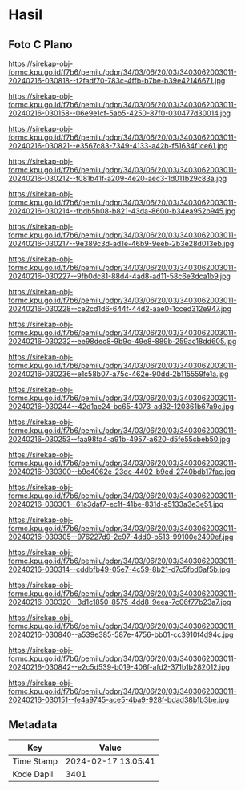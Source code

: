 # Hasil

## Foto C Plano

https://sirekap-obj-formc.kpu.go.id/f7b6/pemilu/pdpr/34/03/06/20/03/3403062003011-20240216-030818--f2fadf70-783c-4ffb-b7be-b39e42146671.jpg

https://sirekap-obj-formc.kpu.go.id/f7b6/pemilu/pdpr/34/03/06/20/03/3403062003011-20240216-030158--06e9e1cf-5ab5-4250-87f0-030477d30014.jpg

https://sirekap-obj-formc.kpu.go.id/f7b6/pemilu/pdpr/34/03/06/20/03/3403062003011-20240216-030821--e3567c83-7349-4133-a42b-f51634f1ce61.jpg

https://sirekap-obj-formc.kpu.go.id/f7b6/pemilu/pdpr/34/03/06/20/03/3403062003011-20240216-030212--f081b41f-a209-4e20-aec3-1d011b29c83a.jpg

https://sirekap-obj-formc.kpu.go.id/f7b6/pemilu/pdpr/34/03/06/20/03/3403062003011-20240216-030214--fbdb5b08-b821-43da-8600-b34ea952b945.jpg

https://sirekap-obj-formc.kpu.go.id/f7b6/pemilu/pdpr/34/03/06/20/03/3403062003011-20240216-030217--9e389c3d-ad1e-46b9-9eeb-2b3e28d013eb.jpg

https://sirekap-obj-formc.kpu.go.id/f7b6/pemilu/pdpr/34/03/06/20/03/3403062003011-20240216-030227--9fb0dc81-88d4-4ad8-ad11-58c6e3dca1b9.jpg

https://sirekap-obj-formc.kpu.go.id/f7b6/pemilu/pdpr/34/03/06/20/03/3403062003011-20240216-030228--ce2cd1d6-644f-44d2-aae0-1cced312e947.jpg

https://sirekap-obj-formc.kpu.go.id/f7b6/pemilu/pdpr/34/03/06/20/03/3403062003011-20240216-030232--ee98dec8-9b9c-49e8-889b-259ac18dd605.jpg

https://sirekap-obj-formc.kpu.go.id/f7b6/pemilu/pdpr/34/03/06/20/03/3403062003011-20240216-030236--e1c58b07-a75c-462e-90dd-2b115559fe1a.jpg

https://sirekap-obj-formc.kpu.go.id/f7b6/pemilu/pdpr/34/03/06/20/03/3403062003011-20240216-030244--42d1ae24-bc65-4073-ad32-120361b67a9c.jpg

https://sirekap-obj-formc.kpu.go.id/f7b6/pemilu/pdpr/34/03/06/20/03/3403062003011-20240216-030253--faa98fa4-a91b-4957-a620-d5fe55cbeb50.jpg

https://sirekap-obj-formc.kpu.go.id/f7b6/pemilu/pdpr/34/03/06/20/03/3403062003011-20240216-030300--b9c4062e-23dc-4402-b9ed-2740bdb17fac.jpg

https://sirekap-obj-formc.kpu.go.id/f7b6/pemilu/pdpr/34/03/06/20/03/3403062003011-20240216-030301--61a3daf7-ec1f-41be-831d-a5133a3e3e51.jpg

https://sirekap-obj-formc.kpu.go.id/f7b6/pemilu/pdpr/34/03/06/20/03/3403062003011-20240216-030305--976227d9-2c97-4dd0-b513-99100e2499ef.jpg

https://sirekap-obj-formc.kpu.go.id/f7b6/pemilu/pdpr/34/03/06/20/03/3403062003011-20240216-030314--cddbfb49-05e7-4c59-8b21-d7c5fbd6af5b.jpg

https://sirekap-obj-formc.kpu.go.id/f7b6/pemilu/pdpr/34/03/06/20/03/3403062003011-20240216-030320--3d1c1850-8575-4dd8-9eea-7c06f77b23a7.jpg

https://sirekap-obj-formc.kpu.go.id/f7b6/pemilu/pdpr/34/03/06/20/03/3403062003011-20240216-030840--a539e385-587e-4756-bb01-cc3910f4d94c.jpg

https://sirekap-obj-formc.kpu.go.id/f7b6/pemilu/pdpr/34/03/06/20/03/3403062003011-20240216-030842--e2c5d539-b019-406f-afd2-371b1b282012.jpg

https://sirekap-obj-formc.kpu.go.id/f7b6/pemilu/pdpr/34/03/06/20/03/3403062003011-20240216-030151--fe4a9745-ace5-4ba9-928f-bdad38b1b3be.jpg


## Metadata

| Key        | Value               |
| ---------- | ------------------- |
| Time Stamp | 2024-02-17 13:05:41 |
| Kode Dapil | 3401                |



